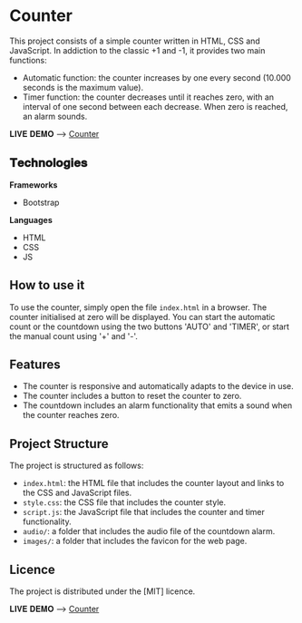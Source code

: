 # Counter
This project consists of a simple counter written in HTML, CSS and JavaScript. In addiction to the classic +1 and -1, it provides two main functions: 
- Automatic function: the counter increases by one every second (10.000 seconds is the maximum value).
- Timer function: the counter decreases until it reaches zero, with an interval of one second between each decrease. When zero is reached, an alarm sounds.

𝐋𝐈𝐕𝐄 𝐃𝐄𝐌𝐎 --> [Counter](https://matteobattilani.github.io/counter)

## 𝐓𝐞𝐜𝐡𝐧𝐨𝐥𝐨𝐠𝐢𝐞𝐬

**Frameworks**
- Bootstrap

**Languages**
- HTML
- CSS
- JS

## How to use it

To use the counter, simply open the file `index.html` in a browser. The counter initialised at zero will be displayed. You can start the automatic count or the countdown using the two buttons 'AUTO' and 'TIMER', or start the manual count using '+' and '-'.

## Features

- The counter is responsive and automatically adapts to the device in use.
- The counter includes a button to reset the counter to zero.
- The countdown includes an alarm functionality that emits a sound when the counter reaches zero.

## Project Structure

The project is structured as follows:

- `index.html`: the HTML file that includes the counter layout and links to the CSS and JavaScript files.
- `style.css`: the CSS file that includes the counter style.
- `script.js`: the JavaScript file that includes the counter and timer functionality.
- `audio/`: a folder that includes the audio file of the countdown alarm.
- `images/`: a folder that includes the favicon for the web page.


## Licence

The project is distributed under the [MIT] licence.

𝐋𝐈𝐕𝐄 𝐃𝐄𝐌𝐎 --> [Counter](https://matteobattilani.github.io/counter)
